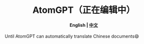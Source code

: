 <h1 align="center">AtomGPT（正在编辑中）</h1>
<h4 align="center">
    <p>
        <b >English</b> |
        <a href="https://github.com/AtomEcho/AtomGPT/blob/main/README.md">中文</a>
    <p>
</h4>

Until AtomGPT can automatically translate Chinese documents😄